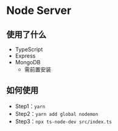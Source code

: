 # Node Server



## 使用了什么

- TypeScript
- Express
- MongoDB
  - 需前置安装

## 如何使用

- Step1：`yarn`
- Step2：`yarn add global nodemon`
- Step3：`npx ts-node-dev src/index.ts`

